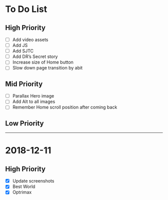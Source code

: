 # To Do List

## High Priority
- [ ] Add video assets
- [ ] Add JS
- [ ] Add SJTC
- [ ] Add DR’s Secret story
- [ ] Increase size of Home button
- [ ] Slow down page transition by abit

## Mid Priority
- [ ] Parallax Hero image
- [ ] Add Alt to all images
- [ ] Remember Home scroll position after coming back

## Low Priority

---

# 2018-12-11

## High Priority
- [x] Update screenshots
- [x] Best World
- [x] Optrimax